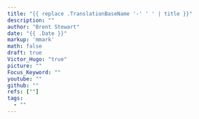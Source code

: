 ```yaml
---
title: "{{ replace .TranslationBaseName '-' ' ' | title }}"
description: ""
author: "Brent Stewart"
date: "{{ .Date }}"
markup: 'mmark'
math: false
draft: true
Victor_Hugo: "true"
picture: ""
Focus_Keyword: ""
youtube: ""
github: ""
refs: [""]
tags:
  - ""
---
```


